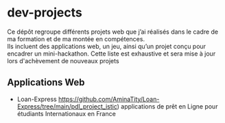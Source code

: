 # dev-projects

Ce dépôt regroupe différents projets web que j’ai réalisés dans le cadre de ma formation et de ma montée en compétences.  
Ils incluent des applications web, un jeu, ainsi qu’un projet conçu pour encadrer un mini-hackathon. Cette liste est exhaustive et sera mise à jour lors d'achèvement de nouveaux projets

## Applications Web

- Loan-Express https://github.com/AminaTity/Loan-Express/tree/main/pdl_project_istic) applications de prêt en Ligne pour étudiants Internationaux en France
